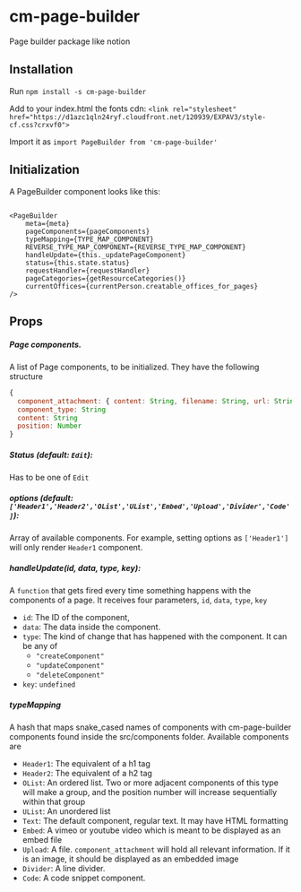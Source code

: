 # cm-page-builder
Page builder package like notion

## Installation

Run `npm install -s cm-page-builder`

Add to your index.html the fonts cdn: `<link rel="stylesheet" href="https://d1azc1qln24ryf.cloudfront.net/120939/EXPAV3/style-cf.css?crxvf0">`

Import it as `import PageBuilder from 'cm-page-builder'`

## Initialization

A PageBuilder component looks like this:

```JSX

<PageBuilder
	meta={meta}
	pageComponents={pageComponents}
	typeMapping={TYPE_MAP_COMPONENT}
	REVERSE_TYPE_MAP_COMPONENT={REVERSE_TYPE_MAP_COMPONENT}
	handleUpdate={this._updatePageComponent}
	status={this.state.status}
	requestHandler={requestHandler}
	pageCategories={getResourceCategories()}
	currentOffices={currentPerson.creatable_offices_for_pages}
/>
```

## Props

##### Page components.
A list of Page components, to be initialized. They have the following structure

```javascript
{
  component_attachment: { content: String, filename: String, url: String}
  component_type: String
  content: String
  position: Number
}
```

##### Status (default: `Edit`):
Has to be one of `Edit`

##### options (default: `['Header1','Header2','OList','UList','Embed','Upload','Divider','Code']`):
Array of available components. For example, setting options as `['Header1']` will only render `Header1` component.

##### handleUpdate(id, data, type, key):
A `function` that gets fired every time something happens with the components of a page. It receives four parameters, `id`, `data`, `type`, `key`
- `id`: The ID of the component,
- `data`: The data inside the component.
- `type`: The kind of change that has happened with the component. It can be any of
  - `"createComponent"`
  - `"updateComponent"`
  - `"deleteComponent"`
- `key`: `undefined`

##### typeMapping
A hash that maps snake_cased names of components with cm-page-builder components
found inside the src/components folder. Available components are
- `Header1`: The equivalent of a h1 tag
- `Header2`: The equivalent of a h2 tag
- `OList`: An ordered list. Two or more adjacent components of this type will make a group, and the position number will increase sequentially within that group
- `UList`: An unordered list
- `Text`: The default component, regular text. It may have HTML formatting
- `Embed`: A vimeo or youtube video which is meant to be displayed as an embed file
- `Upload`: A file. `component_attachment` will hold all relevant information. If it is an image, it should be displayed as an embedded image
- `Divider`: A line divider.
- `Code`: A code snippet component.
